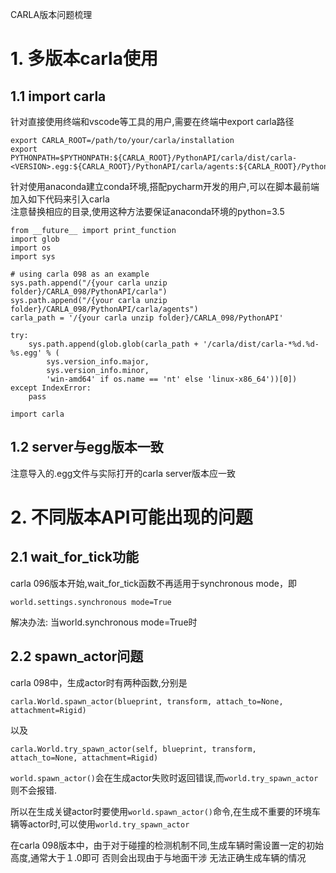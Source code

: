 CARLA版本问题梳理

# 1. 多版本carla使用

## 1.1 import carla  

针对直接使用终端和vscode等工具的用户,需要在终端中export carla路径

```
export CARLA_ROOT=/path/to/your/carla/installation
export PYTHONPATH=$PYTHONPATH:${CARLA_ROOT}/PythonAPI/carla/dist/carla-<VERSION>.egg:${CARLA_ROOT}/PythonAPI/carla/agents:${CARLA_ROOT}/PythonAPI/carla
```

针对使用anaconda建立conda环境,搭配pycharm开发的用户,可以在脚本最前端加入如下代码来引入carla  
注意替换相应的目录,使用这种方法要保证anaconda环境的python=3.5 

```
from __future__ import print_function
import glob
import os
import sys

# using carla 098 as an example
sys.path.append("/{your carla unzip folder}/CARLA_098/PythonAPI/carla")
sys.path.append("/{your carla unzip folder}/CARLA_098/PythonAPI/carla/agents")
carla_path = '/{your carla unzip folder}/CARLA_098/PythonAPI'

try:
    sys.path.append(glob.glob(carla_path + '/carla/dist/carla-*%d.%d-%s.egg' % (
        sys.version_info.major,
        sys.version_info.minor,
        'win-amd64' if os.name == 'nt' else 'linux-x86_64'))[0])
except IndexError:
    pass

import carla

```
## 1.2 server与egg版本一致
注意导入的.egg文件与实际打开的carla server版本应一致

# 2. 不同版本API可能出现的问题 
## 2.1 wait_for_tick功能
carla 096版本开始,wait_for_tick函数不再适用于synchronous mode，即

    world.settings.synchronous mode=True  
    
解决办法: 当world.synchronous mode=True时

## 2.2 spawn_actor问题

carla 098中，生成actor时有两种函数,分别是

    carla.World.spawn_actor(blueprint, transform, attach_to=None, attachment=Rigid)
以及  

    carla.World.try_spawn_actor(self, blueprint, transform, attach_to=None, attachment=Rigid)

`world.spawn_actor()`会在生成actor失败时返回错误,而`world.try_spawn_actor`则不会报错.

所以在生成关键actor时要使用`world.spawn_actor()`命令,在生成不重要的环境车辆等actor时,可以使用`world.try_spawn_actor`

在carla 098版本中，由于对于碰撞的检测机制不同,生成车辆时需设置一定的初始高度,通常大于１.0即可
否则会出现由于与地面干涉 无法正确生成车辆的情况

